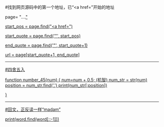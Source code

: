 #找到网页源码中的第一个地址，已“<a href=”开始的地址

page= "....<a href="https.....">"

start_pos = page.find("<a href=")

start_quote = page.find('"', start_pos)

end_quote = page.find('"', start_quote+1)

url = page[start_quote+1, end_quote]


**********************************************************
#四舍五入

  function number_45(num)
  {
      num=num + 0.5;  (机智)
      num_str = str(num)
      position = num_str.find('.')
      print(num_str[:position])
  
  }
  
  **********************************************************
  #回文，正反读一样“madam”
  
  print(word.find(word[::-1]))
